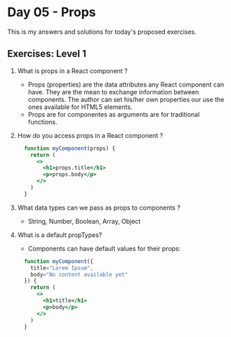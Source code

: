 # Day 05 - Props
This is my answers and solutions for today's proposed exercises.

## Exercises: Level 1

1. What is props in a React component ?
    - Props (properties) are the data attributes any React component can have. They are the mean to exchange information between components. The author can set his/her own properties our use the ones available for HTML5 elements.
    - Props are for componentes as arguments are for traditional functions.

2. How do you access props in a React component ?
    ```jsx
      function myComponent(props) {
        return (
          <>
            <h1>props.title</h1>
            <p>props.body</p>
          </>
        )
      }
    ```

3. What data types can we pass as props to components ?
    - String, Number, Boolean, Array, Object

5. What is a default propTypes?
    - Components can have default values for their props:
    ```jsx
      function myComponent({
        title="Lorem Ipsum", 
        body="No content available yet"
      }) {
        return (
          <>
            <h1>title</h1>
            <p>body</p>
          </>
        )
      }
    ```